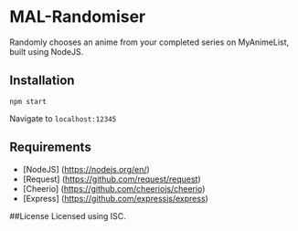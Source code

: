 # MAL-Randomiser
Randomly chooses an anime from your completed series on MyAnimeList, built using NodeJS.

## **Installation**
```
npm start
```

Navigate to ``localhost:12345``

## **Requirements**
* [NodeJS] (https://nodejs.org/en/)
* [Request] (https://github.com/request/request)
* [Cheerio] (https://github.com/cheeriojs/cheerio)
* [Express] (https://github.com/expressjs/express)

##License
Licensed using ISC.
